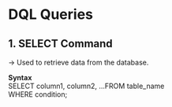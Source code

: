 # DQL Queries


## 1. SELECT Command

-> Used to retrieve data from the database.<br>

<b>Syntax</b><br>
SELECT column1, column2, ...FROM table_name<br>WHERE condition;
